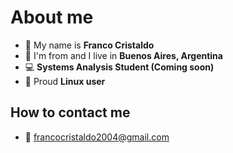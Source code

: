 
# About me
  - 🧔 My name is **Franco Cristaldo**
  - 🧉 I'm from and I live in **Buenos Aires, Argentina**
  - 💻 **Systems Analysis Student (Coming soon)**
  - 🐧 Proud **Linux user**

## How to contact me
  - 📧 francocristaldo2004@gmail.com
